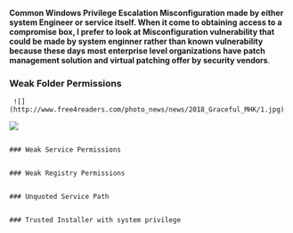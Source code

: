 
**Common Windows Privilege Escalation Misconfiguration made by either system Engineer or service itself.
When it come to obtaining access to a compromise box, I prefer to look at Misconfiguration vulnerability that could be  made by system enginner rather than known vulnerability because these days most enterprise level organizations have patch management solution and virtual patching  offer by security vendors**.

### Weak Folder Permissions
```
 ![](http://www.free4readers.com/photo_news/news/2018_Graceful_MHK/1.jpg)
```
![](http://www.free4readers.com/photo_news/news/2018_Graceful_MHK/1.jpg)

```
``````````
```
### Weak Service Permissions
```
```

### Weak Registry Permissions
```
```

### Unquoted Service Path
```
```

### Trusted Installer with system privilege

```
```
